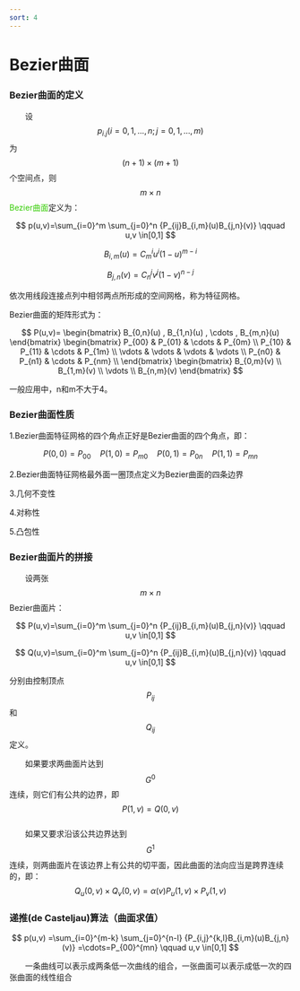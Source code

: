 ```yaml
---
sort: 4
---
```


# Bezier曲面

### Bezier曲面的定义

&emsp;&emsp;设$$ p_{i.j}(i=0,1,\ldots,n;j=0,1,\ldots,m) $$为$$ (n+1) \times (m+1) $$个空间点，则$$ m \times n $$<font color="#33cc00">Bezier曲面</font>定义为：

$$ p(u,v)=\sum_{i=0}^m \sum_{j=0}^n {P_{ij}B_{i,m}(u)B_{j,n}(v)} \qquad u,v \in[0,1] $$

$$ B_{i,m}(u) = C_m^i u^i (1-u)^{m-i} $$

$$ B_{j,n}(v) = C_n^j v^j (1-v)^{n-j} $$

依次用线段连接点列中相邻两点所形成的空间网格，称为特征网格。

Bezier曲面的矩阵形式为：

$$ P(u,v)=
\begin{bmatrix}
B_{0,n}(u) , B_{1,n}(u) , \cdots , B_{m,n}(u)
\end{bmatrix}
\begin{bmatrix}
P_{00} & P_{01} & \cdots & P_{0m} \\
P_{10} & P_{11} & \cdots & P_{1m} \\
\vdots & \vdots & \vdots & \vdots \\
P_{n0} & P_{n1} & \cdots & P_{nm} \\
\end{bmatrix}
\begin{bmatrix}
B_{0,m}(v) \\ B_{1,m}(v) \\ \vdots \\ B_{n,m}(v)
\end{bmatrix}
 $$

一般应用中，n和m不大于4。

### Bezier曲面性质

1.Bezier曲面特征网格的四个角点正好是Bezier曲面的四个角点，即：

$$ P(0,0)=P_{00} 
\quad P(1,0)=P_{m0}
\quad P(0,1)=P_{0n}
\quad P(1,1)=P_{mn} 
$$

2.Bezier曲面特征网格最外面一圈顶点定义为Bezier曲面的四条边界

3.几何不变性

4.对称性

5.凸包性

### Bezier曲面片的拼接

&emsp;&emsp;设两张$$ m \times n $$Bezier曲面片：

$$ P(u,v)=\sum_{i=0}^m \sum_{j=0}^n {P_{ij}B_{i,m}(u)B_{j,n}(v)} \qquad u,v \in[0,1] $$

$$ Q(u,v)=\sum_{i=0}^m \sum_{j=0}^n {P_{ij}B_{i,m}(u)B_{j,n}(v)} \qquad u,v \in[0,1] $$

分别由控制顶点$$ P_{ij} $$和$$ Q_{ij} $$定义。

&emsp;&emsp;如果要求两曲面片达到$$ G^0 $$连续，则它们有公共的边界，即
$$ P(1,v)=Q(0,v) $$  
&emsp;&emsp;如果又要求沿该公共边界达到$$ G^1 $$连续，则两曲面片在该边界上有公共的切平面，因此曲面的法向应当是跨界连续的，即：
$$ Q_u(0,v)\times Q_v(0,v) 
= \alpha(v)P_u(1,v) \times P_v(1,v) $$

### 递推(de Casteljau)算法（曲面求值）

$$ p(u,v)
=\sum_{i=0}^{m-k} \sum_{j=0}^{n-l} {P_{i,j}^{k,l}B_{i,m}(u)B_{j,n}(v)} 
=\cdots=P_{00}^{mn}
\qquad u,v \in[0,1] $$

&emsp;&emsp;一条曲线可以表示成两条低一次曲线的组合，一张曲面可以表示成低一次的四张曲面的线性组合


